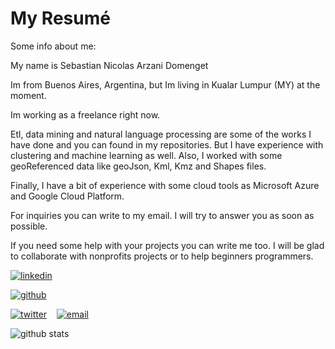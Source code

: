 # My Resumé

Some info about me:

  My name is Sebastian Nicolas Arzani Domenget

  Im from Buenos Aires, Argentina, but Im living in Kualar Lumpur (MY) at the moment. 
  
  Im working as a freelance right now.
  
  
  
  Etl, data mining and natural language processing are some of the works I have done and you can found in my repositories. But I have experience with clustering and machine learning as well. Also, I worked with some geoReferenced data like geoJson, Kml, Kmz and Shapes files.
  
  Finally, I have a bit of experience with some cloud tools as Microsoft Azure and Google Cloud Platform.

  For inquiries you can write to my email. I will try to answer you as soon as possible.
  
If you need some help with your projects you can write me too. I will be glad to collaborate with nonprofits projects or to help beginners programmers.

[![linkedin](https://user-images.githubusercontent.com/25087769/87172072-530a5080-c2dc-11ea-8e2c-8ee4dbf3394b.png)](https://www.linkedin.com/in/sebastian-nicolas-arzani-domenget-37670592/) &nbsp;&nbsp;
  
  [![github](https://user-images.githubusercontent.com/25087769/87176037-2c4f1880-c2e2-11ea-8a13-41c90b711b9f.png)](https://github.com/arzanico) &nbsp;&nbsp;
  
  
  [![twitter](https://user-images.githubusercontent.com/25087769/87172407-de83e180-c2dc-11ea-9479-a894758266c3.png)](https://www.twitter.com/arzanico) &nbsp;&nbsp;
  [![email](https://user-images.githubusercontent.com/25087769/87174308-a4680f00-c2df-11ea-90b0-5fa1fa76d2f1.png)](mailto:nclsarzani@gmail.com)

![github stats](https://github-readme-stats.vercel.app/api?username=Arzanico&show_icons=true)
